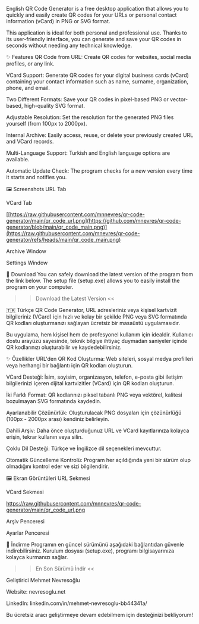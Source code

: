English
QR Code Generator is a free desktop application that allows you to quickly and easily create QR codes for your URLs or personal contact information (vCard) in PNG or SVG format.

This application is ideal for both personal and professional use. Thanks to its user-friendly interface, you can generate and save your QR codes in seconds without needing any technical knowledge.

✨ Features
QR Code from URL: Create QR codes for websites, social media profiles, or any link.

VCard Support: Generate QR codes for your digital business cards (vCard) containing your contact information such as name, surname, organization, phone, and email.

Two Different Formats: Save your QR codes in pixel-based PNG or vector-based, high-quality SVG format.

Adjustable Resolution: Set the resolution for the generated PNG files yourself (from 100px to 2000px).

Internal Archive: Easily access, reuse, or delete your previously created URL and VCard records.

Multi-Language Support: Turkish and English language options are available.

Automatic Update Check: The program checks for a new version every time it starts and notifies you.

🖼️ Screenshots
URL Tab

VCard Tab

[[https://raw.githubusercontent.com/mnnevres/qr-code-generator/main/qr_code_url.png](https://github.com/mnevres/qr-code-generator/blob/main/qr_code_main.png)](https://raw.githubusercontent.com/mnevres/qr-code-generator/refs/heads/main/qr_code_main.png)

Archive Window

Settings Window

🚀 Download
You can safely download the latest version of the program from the link below. The setup file (setup.exe) allows you to easily install the program on your computer.

>> Download the Latest Version <<

🇹🇷 Türkçe
QR Code Generator, URL adresleriniz veya kişisel kartvizit bilgileriniz (VCard) için hızlı ve kolay bir şekilde PNG veya SVG formatında QR kodları oluşturmanızı sağlayan ücretsiz bir masaüstü uygulamasıdır.

Bu uygulama, hem kişisel hem de profesyonel kullanım için idealdir. Kullanıcı dostu arayüzü sayesinde, teknik bilgiye ihtiyaç duymadan saniyeler içinde QR kodlarınızı oluşturabilir ve kaydedebilirsiniz.

✨ Özellikler
URL'den QR Kod Oluşturma: Web siteleri, sosyal medya profilleri veya herhangi bir bağlantı için QR kodları oluşturun.

VCard Desteği: İsim, soyisim, organizasyon, telefon, e-posta gibi iletişim bilgilerinizi içeren dijital kartvizitler (VCard) için QR kodları oluşturun.

İki Farklı Format: QR kodlarınızı piksel tabanlı PNG veya vektörel, kalitesi bozulmayan SVG formatında kaydedin.

Ayarlanabilir Çözünürlük: Oluşturulacak PNG dosyaları için çözünürlüğü (100px - 2000px arası) kendiniz belirleyin.

Dahili Arşiv: Daha önce oluşturduğunuz URL ve VCard kayıtlarınıza kolayca erişin, tekrar kullanın veya silin.

Çoklu Dil Desteği: Türkçe ve İngilizce dil seçenekleri mevcuttur.

Otomatik Güncelleme Kontrolü: Program her açıldığında yeni bir sürüm olup olmadığını kontrol eder ve sizi bilgilendirir.

🖼️ Ekran Görüntüleri
URL Sekmesi

VCard Sekmesi

https://raw.githubusercontent.com/mnnevres/qr-code-generator/main/qr_code_url.png

Arşiv Penceresi

Ayarlar Penceresi

🚀 İndirme
Programın en güncel sürümünü aşağıdaki bağlantıdan güvenle indirebilirsiniz. Kurulum dosyası (setup.exe), programı bilgisayarınıza kolayca kurmanızı sağlar.

>> En Son Sürümü İndir <<

Geliştirici
Mehmet Nevresoğlu

Website: nevresoglu.net

LinkedIn: linkedin.com/in/mehmet-nevresoglu-bb44341a/

Bu ücretsiz aracı geliştirmeye devam edebilmem için desteğinizi bekliyorum!
